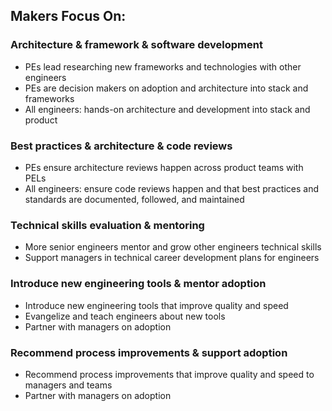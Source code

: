 Makers Focus On:
--------

### Architecture & framework & software development
* PEs lead researching new frameworks and technologies with other engineers
* PEs are decision makers on adoption and architecture into stack and frameworks
* All engineers: hands-on architecture and development into stack and product

### Best practices & architecture & code reviews
* PEs ensure architecture reviews happen across product teams with PELs
* All engineers: ensure code reviews happen and that best practices and standards are documented, followed, and maintained

### Technical skills evaluation & mentoring
* More senior engineers mentor and grow other engineers technical skills
* Support managers in technical career development plans for engineers


### Introduce new engineering tools & mentor adoption
* Introduce new engineering tools that improve quality and speed
* Evangelize and teach engineers about new tools
* Partner with managers on adoption


### Recommend process improvements & support adoption
* Recommend process improvements that improve quality and speed to managers and teams
* Partner with managers on adoption
